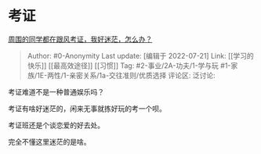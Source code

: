 # 考证
[周围的同学都在跟风考证，我好迷茫，怎么办？](https://www.zhihu.com/question/544400566/answer/2585366358)

> Author: #0-Anonymity
> Last update: [编辑于 2022-07-21]
> Link: [[学习的快乐]] [[最高效途径]] [[习惯]]
> Tag:  #2-事业/2A-功夫/1-学与玩 #1-家族/1E-两性/1-亲密关系/1a-交往准则/优质选择 
> 评论区:
> 泛讨论:

考证难道不是一种普通娱乐吗？

考证有啥好迷茫的，闲来无事就拣好玩的考一个呗。

考证班还是个谈恋爱的好去处。

完全不懂这里迷茫的是啥。
